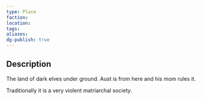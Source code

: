 ```yaml
---
type: Place
faction: 
location: 
tags: 
aliases: 
dg-publish: true
---
```

## Description
The land of dark elves under ground. Aust is from here and his mom rules it. 

Traditionally it is a very violent matriarchal society. 